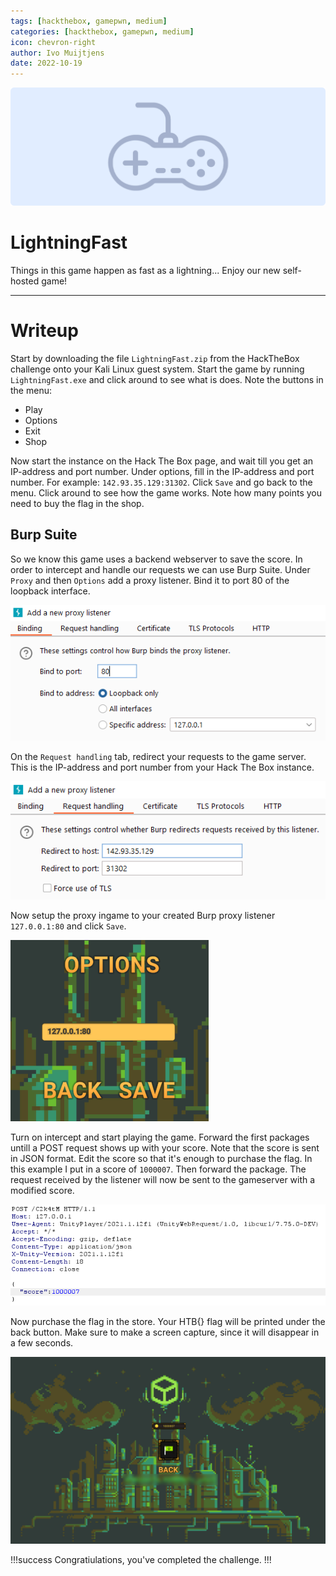 ```yaml
---
tags: [hackthebox, gamepwn, medium]
categories: [hackthebox, gamepwn, medium]
icon: chevron-right
author: Ivo Muijtjens
date: 2022-10-19
---
```


![](/static/headers/lightningfast.png)

# LightningFast

Things in this game happen as fast as a lightning... Enjoy our new self-hosted game!

---

# Writeup

Start by downloading the file `LightningFast.zip` from the HackTheBox challenge onto your Kali Linux guest system. Start the game by running `LightningFast.exe` and click around to see what is does. Note the buttons in the menu:

- Play
- Options
- Exit
- Shop

Now start the instance on the Hack The Box page, and wait till you get an IP-address and port number. Under options, fill in the IP-address and port number. For example: `142.93.35.129:31302`. Click `Save` and go back to the menu. Click around to see how the game works. Note how many points you need to buy the flag in the shop.

## Burp Suite

So we know this game uses a backend webserver to save the score. In order to intercept and handle our requests we can use Burp Suite. Under `Proxy` and then `Options` add a proxy listener. Bind it to port 80 of the loopback interface.

![Proxy listener](/static/images/listener.png)

On the `Request handling` tab, redirect your requests to the game server. This is the IP-address and port number from your Hack The Box instance.

![Proxy listener](/static/images/redirect.png)

Now setup the proxy ingame to your created Burp proxy listener `127.0.0.1:80` and click `Save`.

![Proxy ingame](/static/images/proxy.png)

Turn on intercept and start playing the game. Forward the first packages untill a POST request shows up with your score. Note that the score is sent in JSON format. Edit the score so that it's enough to purchase the flag. In this example I put in a score of `1000007`. Then forward the package. The request received by the listener will now be sent to the gameserver with a modified score.

![Score](/static/images/score.png)

Now purchase the flag in the store. Your HTB\{\} flag will be printed under the back button. Make sure to make a screen capture, since it will disappear in a few seconds.

![Score](/static/images/lightningfast.png)

!!!success
Congratiulations, you've completed the challenge.
!!!

